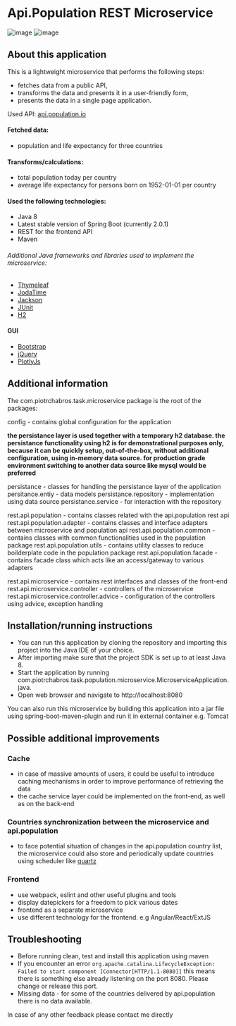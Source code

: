 # Api.Population REST Microservice 

![image](https://user-images.githubusercontent.com/29580834/39666092-51f4d33a-509e-11e8-8a2b-c44b12aa998a.png)
![image](https://user-images.githubusercontent.com/29580834/39666095-5b057f92-509e-11e8-9c36-2eb01ad394ba.png)

## About this application

This is a lightweight microservice that performs the following steps: 
* fetches data from a public API,
* transforms the data and presents it in a user-friendly form,
* presents the data in a single page application.

Used API: [api.population.io](http://api.population.io)

#### Fetched data:

- population and life expectancy for three countries

#### Transforms/calculations: 

- total population today per country
- average life expectancy for persons born on 1952-01-01 per country

#### Used the following technologies:
* Java 8
* Latest stable version of Spring Boot (currently 2.0.1)
* REST for the frontend API
* Maven

###### Additional Java frameworks and libraries used to implement the microservice:
 * [Thymeleaf](https://www.thymeleaf.org/)
 * [JodaTime](http://www.joda.org/joda-time/)
 * [Jackson](http://camel.apache.org/jackson-xml.html)
 * [JUnit](https://junit.org/junit5/)
 * [H2](http://www.h2database.com/html/main.html)

#### GUI

- [Bootstrap](https://getbootstrap.com/docs/3.3/css/)
- [jQuery](http://jquery.com/)
- [PlotlyJs](https://plot.ly/javascript/)
## Additional information

The com.piotrchabros.task.microservice package is the root of the packages:

config - contains global configuration for the application

**the persistance layer is used together with a temporary h2 database. the persistance functionality using h2 is for demonstrational purposes only, because it can be quickly setup, out-of-the-box, without additional configuration, using in-memory data source. for production grade environment switching to another data source like mysql would be preferred**

persistance - classes for handling the persistance layer of the application
persitance.entiy - data models
persistance.repository - implementation using data source 
persistance.service - for interaction with the repository
 
rest.api.population - contains classes related with the api.population rest api
rest.api.population.adapter - contains classes and interface adapters between microservice and population api
rest.api.population.common - contains classes with common functionalities used in the population package
rest.api.population.utils - contains utility classes to reduce boilderplate code in the population package
rest.api.population.facade - contains facade class which acts like an access/gateway to various adapters

rest.api.microservice - contains rest interfaces and classes of the front-end
rest.api.microservice.controller - controllers of the microservice
rest.api.microservice.controller.advice - configuration of the controllers using advice, exception handling 



## Installation/running instructions

* You can run this application by cloning the repository and importing this project into the Java IDE of your choice.
* After importing make sure that the project SDK is set up to at least Java 8.
* Start the application by running com.piotrchabros.task.population.microservice.MicroserviceApplication.java.
* Open web browser and navigate to http://localhost:8080

You can also run this microservice by building this application into a jar file using spring-boot-maven-plugin and run it in external container e.g. Tomcat

## Possible additional improvements

### Cache
* in case of massive amounts of users, it could be useful to introduce caching mechanisms in order to improve performance of retrieving the data
* the cache service layer could be implemented on the front-end, as well as on the back-end

### Countries synchronization between the microservice and api.population
* to face potential situation of changes in the api.population country list, the microservice could also store and periodically update countries using scheduler like [quartz](http://www.quartz-scheduler.org/)


### Frontend
* use webpack, eslint and other useful plugins and tools
* display datepickers for a freedom to pick various dates
* frontend as a separate microservice
* use different technology for the frontend. e.g Angular/React/ExtJS

## Troubleshooting

* Before running clean, test and install this application using maven
* If you encounter an error `org.apache.catalina.LifecycleException: Failed to start component [Connector[HTTP/1.1-8080]]` this means there is something else already listening on the port 8080. Please change or release this port.
* Missing data - for some of the countries delivered by api.population there is no data available.

In case of any other feedback please contact me directly
